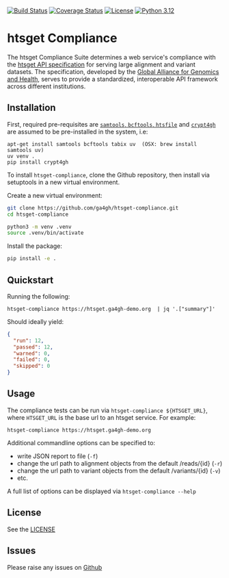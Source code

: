 [![Build Status][actions-badge]][actions-url]
[![Coverage Status](https://img.shields.io/coveralls/github/ga4gh/htsget-compliance.svg?style=flat-square)](https://coveralls.io/github/ga4gh/htsget-compliance)
[![License](https://img.shields.io/badge/License-Apache%202.0-blue.svg?style=flat-square)](https://opensource.org/licenses/Apache-2.0)
[![Python 3.12](https://img.shields.io/badge/python-3.12-blue.svg?style=flat-square)](https://www.python.org)

[actions-badge]: https://github.com/ga4gh/htsget-compliance/actions/workflows/test_build_release.yml/badge.svg
[actions-url]: https://github.com/ga4gh/htsget-compliance/actions?query=workflow%3Ahtsget-compliance+branch%3Amaster

# htsget Compliance
The htsget Compliance Suite determines a web service's compliance with the 
[htsget API specification](http://samtools.github.io/hts-specs/htsget.html) for serving large alignment and variant datasets. The
specification, developed by the
[Global Alliance for Genomics and Health](https://ga4gh.org), serves
to provide a standardized, interoperable API framework across different
institutions.

## Installation

First, required pre-requisites are [`samtools`, `bcftools`, `htsfile`](https://www.htslib.org/) and [`crypt4gh`](https://pypi.org/project/crypt4gh/) are assumed to be pre-installed in the system, i.e:

```shell
apt-get install samtools bcftools tabix uv  (OSX: brew install samtools uv)
uv venv .
pip install crypt4gh
```
To install `htsget-compliance`, clone the Github repository, then install via setuptools in a new virtual environment.

Create a new virtual environment:

```sh
git clone https://github.com/ga4gh/htsget-compliance.git
cd htsget-compliance

python3 -m venv .venv
source .venv/bin/activate
```

Install the package:
```sh
pip install -e .
```

## Quickstart

Running the following:

```shell
htsget-compliance https://htsget.ga4gh-demo.org  | jq '.["summary"]'
```

Should ideally yield:

```json
{
  "run": 12,
  "passed": 12,
  "warned": 0,
  "failed": 0,
  "skipped": 0
}
```

## Usage

The compliance tests can be run via `htsget-compliance ${HTSGET_URL}`, where 
`HTSGET_URL` is the base url to an htsget service. For example:
```
htsget-compliance https://htsget.ga4gh-demo.org
```

Additional commandline options can be specified to:

* write JSON report to file (`-f`)
* change the url path to alignment objects from the default /reads/{id} (`-r`)
* change the url path to variant objects from the default /variants/{id} (`-v`)
* etc.

A full list of options can be displayed via `htsget-compliance --help`

## License

See the [LICENSE](https://github.com/ga4gh/htsget-compliance/blob/master/LICENSE)

## Issues

Please raise any issues on [Github](https://github.com/ga4gh/htsget-compliance/issues)
